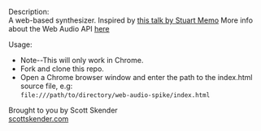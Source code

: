 Description:    
A web-based synthesizer. Inspired by [this talk by Stuart Memo](https://www.youtube.com/watch?v=PN8Eg1K9xjE#t=15)
More info about the Web Audio API [here](http://webaudio.github.io/web-audio-api/) 

Usage:
- Note--This will only work in Chrome.
- Fork and clone this repo.
- Open a Chrome browser window and enter the path to the index.html source file, e.g:  
`file:///path/to/directory/web-audio-spike/index.html`


Brought to you by Scott Skender    
[scottskender.com](http://www.scottskender.com)